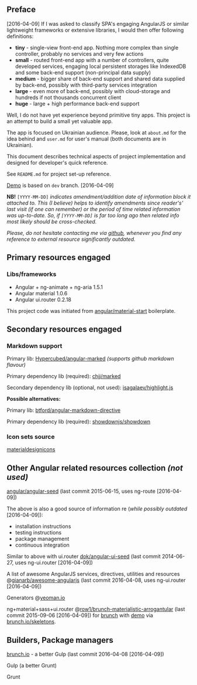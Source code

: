 ## Preface
[2016-04-09]
If I was asked to classify SPA's engaging AngularJS or similar
lightweight frameworks or extensive libraries, I would then offer
following definitions:
 * **tiny** - single-view front-end app. Nothing more complex than single
controller, probably no services and very few actions
 * **small** - routed front-end app with a number of controllers, quite
developed services, engaging local persistent storages like
IndexedDB and some back-end support (non-principal data supply)
 * **medium** - bigger share of back-end support and shared data
 supplied by back-end, possibly with third-party services integration
 * **large** - even more of back-end, possibly with cloud-storage and
 hundreds if not thousands concurrent client
 * **huge** - large + high performance back-end support

Well, I do not have yet experience beyond primitive tiny apps.
This project is an attempt to build a small yet valuable app.

The app is focused on Ukrainian audience. Please, look at
`about.md` for the idea behind and `user.md` for user's manual
(both documents are in Ukrainian).

This document describes technical aspects of project implementation
and designed for developer's quick reference.

See `README.md` for project set-up reference.

[Demo](http://oleksiyrudenko.github.io/taxret-ngmd/app/#/declarants)
is based on `dev` branch. [2016-04-09]

**NB!** `[YYYY-MM-DD]` *indicates amendment/addition date of information
block it attached to. This (I believe) helps to identify amendments
since reader's' last visit (if one can remember) or the period of
time related information was up-to-date. So, if `[YYYY-MM-DD]` is
far too long ago then related info most likely should be cross-checked.*

*Please, do not hesitate contacting me via
[github](https://github.com/OleksiyRudenko), whenever you find
any reference to external resource significantly outdated.*

## Primary resources engaged

### Libs/frameworks
 - Angular + ng-animate + ng-aria 1.5.1
 - Angular material 1.0.6
 - Angular ui.router 0.2.18

This project code was initiated from
[angular/material-start](https://github.com/angular/material-start)
boilerplate.

## Secondary resources engaged

### Markdown support
Primary lib: [Hypercubed/angular-marked](https://github.com/Hypercubed/angular-marked) *(supports github markdown flavour)*

Primary dependency lib (required): [chjj/marked](https://github.com/chjj/marked)

Secondary dependency lib (optional, not used): [isagalaev/highlight.js](https://github.com/isagalaev/highlight.js)

**Possible alternatives:**

Primary lib: [btford/angular-markdown-directive](https://github.com/btford/angular-markdown-directive)

Primary dependency lib (required): [showdownjs/showdown](https://github.com/showdownjs/showdown)

### Icon sets source
[materialdesignicons](https://materialdesignicons.com/)

## Other Angular related resources collection *(not used)*
[angular/angular-seed](https://github.com/angular/angular-seed)
(last commit 2015-06-15, uses ng-route [2016-04-09])

The above is also a good source of information re (*while possibly
outdated* [2016-04-09]):
* installation instructions
* testing instructions
* package management
* continuous integration

Similar to above with ui.router [dok/angular-ui-seed](https://github.com/dok/angular-ui-seed)
(last commit 2014-06-27, uses ng-ui.router [2016-04-09])

A list of awesome AngularJS services, directives,
utilities and
resources @[gianarb/awesome-angularjs](https://github.com/gianarb/awesome-angularjs)
(last commit 2016-04-08, uses ng-ui.router [2016-04-09])

Generators @[yeoman.io](http://yeoman.io/generators/)

ng+material+sass+ui.router
@[row1/brunch-materialistic-arrogantular](https://github.com/row1/brunch-materialistic-arrogantular)
(last commit 2015-09-06 [2016-04-09])
for [brunch](http://brunch.io)
with [demo](http://row1.github.io/brunch-materialistic-arrogantular/#/)
via [brunch.io/skeletons](http://brunch.io/skeletons).

## Builders, Package managers
[brunch.io](http://brunch.io/) - a better Gulp
(last commit 2016-04-08 [2016-04-09])

Gulp (a better Grunt)

Grunt
